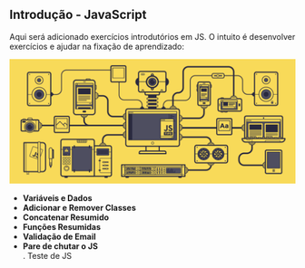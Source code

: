 <h2>Introdução - JavaScript</h2>  
<p>Aqui será adicionado exercícios introdutórios em JS.
O intuito é desenvolver exercícios e ajudar na fixação de aprendizado:</p> 
 
![javascript](https://github.com/reprograma/On3-javascript/blob/master/images/javascript.gif) 
   
<ul> 
  <li><b>Variáveis e Dados</b></li>
  <li><b>Adicionar e Remover Classes</b></li> 
  <li><b>Concatenar Resumido</b></li>
  <li><b>Funções Resumidas</b></li> 
  <li><b>Validação de Email</b></li>
  <li><b>Pare de chutar o JS</b>
   
  </li>. 
 <lo>Teste de JS</lo>
  
</ul>
